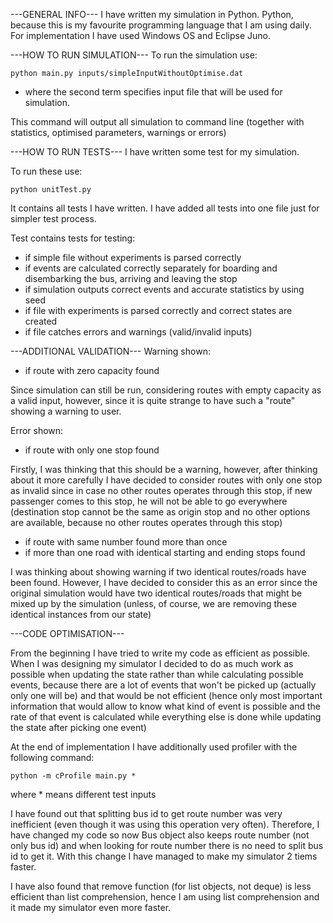 ---GENERAL INFO---
I have written my simulation in Python. Python, because this is my favourite programming language that I am using 
daily. For implementation I have used Windows OS and Eclipse Juno.

---HOW TO RUN SIMULATION---
To run the simulation use: 

	python main.py inputs/simpleInputWithoutOptimise.dat
	
- where the second term specifies input file that will be used for simulation.

This command will output all simulation to command line (together with statistics, optimised parameters,
warnings or errors)

---HOW TO RUN TESTS---
I have written some test for my simulation.

To run these use:

	python unitTest.py
	
It contains all tests I have written. I have added all tests into one file just for simpler test process.

Test contains tests for testing:
- if simple file without experiments is parsed correctly
- if events are calculated correctly separately for boarding and disembarking the bus, arriving and leaving the stop
- if simulation outputs correct events and accurate statistics by using seed
- if file with experiments is parsed correctly and correct states are created
- if file catches errors and warnings (valid/invalid inputs) 

---ADDITIONAL VALIDATION---
Warning shown:
- if route with zero capacity found

Since simulation can still be run, considering routes with empty capacity as a valid input, however, since it is 
quite strange to have such a "route" showing a warning to user.

Error shown:
- if route with only one stop found

Firstly, I was thinking that this should be a warning, however, after thinking about it more carefully I have decided
to consider routes with only one stop as invalid since in case no other routes operates through this stop, if new
passenger comes to this stop, he will not be able to go everywhere (destination stop cannot be the same as origin
stop and no other options are available, because no other routes operates through this stop)

- if route with same number found more than once
- if more than one road with identical starting and ending stops found

I was thinking about showing warning if two identical routes/roads have been found. However, I have decided to
consider this as an error since the original simulation would have two identical routes/roads that might be mixed 
up by the simulation (unless, of course, we are removing these identical instances from our state)

---CODE OPTIMISATION---

From the beginning I have tried to write my code as efficient as possible. When I was designing my simulator I
decided to do as much work as possible when updating the state rather than while calculating possible events, because
there are a lot of events that won't be picked up (actually only one will be) and that would be not efficient (hence
only most important information that would allow to know what kind of event is possible and the rate of that event
is calculated while everything else is done while updating the state after picking one event)

At the end of implementation I have additionally used profiler with the following command:

	python -m cProfile main.py *
	
where * means different test inputs

I have found out that splitting bus id to get route number was very inefficient (even though it was using this 
operation very often). Therefore, I have changed my code so now Bus object also keeps route number (not only bus id)
and when looking for route number there is no need to split bus id to get it. With this change I have managed to 
make my simulator 2 tiems faster.

I have also found that remove function (for list objects, not deque) is less efficient than list comprehension, 
hence I am using list comprehension and it made my simulator even more faster.
 